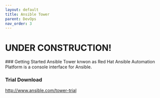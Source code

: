 ```yaml
---
layout: default
title: Ansible Tower
parent: DevOps
nav_order: 3
---
```

<h1>UNDER CONSTRUCTION!</h1>
### Getting Started
Ansible Tower knwon as Red Hat Ansible Automation Platform is a console interface for Ansible.




### Trial Download
<a>http://www.ansible.com/tower-trial</a>
